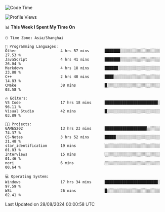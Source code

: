 <!--START_SECTION:waka-->
![Code Time](http://img.shields.io/badge/Code%20Time-1%2C928%20hrs%2049%20mins-blue)

![Profile Views](http://img.shields.io/badge/Profile%20Views-6-blue)

📊 **This Week I Spent My Time On** 

```text
🕑︎ Time Zone: Asia/Shanghai

💬 Programming Languages: 
Other                    4 hrs 57 mins       ███████░░░░░░░░░░░░░░░░░░   27.53 % 
JavaScript               4 hrs 41 mins       ███████░░░░░░░░░░░░░░░░░░   26.04 % 
Markdown                 4 hrs 18 mins       ██████░░░░░░░░░░░░░░░░░░░   23.88 % 
C++                      2 hrs 40 mins       ████░░░░░░░░░░░░░░░░░░░░░   14.83 % 
CMake                    38 mins             █░░░░░░░░░░░░░░░░░░░░░░░░   03.58 % 

🔥 Editors: 
VS Code                  17 hrs 18 mins      ████████████████████████░   96.11 % 
Visual Studio            42 mins             █░░░░░░░░░░░░░░░░░░░░░░░░   03.89 % 

🐱‍💻 Projects: 
GAMES202                 13 hrs 23 mins      ███████████████████░░░░░░   74.37 % 
CS-Notes                 3 hrs 52 mins       █████░░░░░░░░░░░░░░░░░░░░   21.48 % 
star_identification      19 mins             ░░░░░░░░░░░░░░░░░░░░░░░░░   01.83 % 
Interviews               15 mins             ░░░░░░░░░░░░░░░░░░░░░░░░░   01.46 % 
nori                     6 mins              ░░░░░░░░░░░░░░░░░░░░░░░░░   00.64 % 

💻 Operating System: 
Windows                  17 hrs 34 mins      ████████████████████████░   97.59 % 
WSL                      26 mins             █░░░░░░░░░░░░░░░░░░░░░░░░   02.41 % 
```


 Last Updated on 28/08/2024 00:00:58 UTC
<!--END_SECTION:waka-->